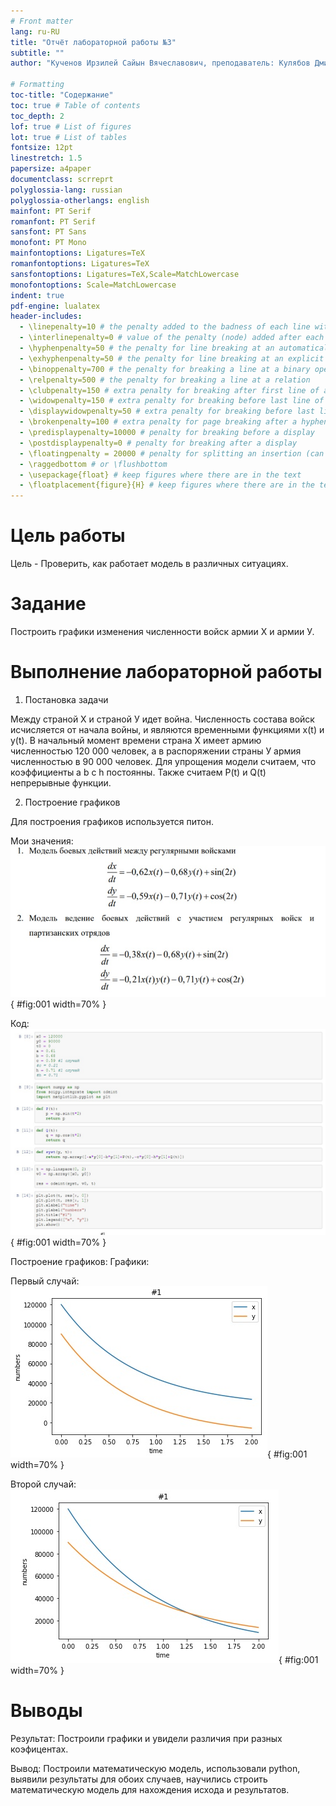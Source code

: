 ```yaml
---
# Front matter
lang: ru-RU
title: "Отчёт лабораторной работы №3"
subtitle: ""
author: "Кученов Ирзилей Сайын Вячеславович, преподаватель: Кулябов Дмитрий Сергеевич"

# Formatting
toc-title: "Содержание"
toc: true # Table of contents
toc_depth: 2
lof: true # List of figures
lot: true # List of tables
fontsize: 12pt
linestretch: 1.5
papersize: a4paper
documentclass: scrreprt
polyglossia-lang: russian
polyglossia-otherlangs: english
mainfont: PT Serif
romanfont: PT Serif
sansfont: PT Sans
monofont: PT Mono
mainfontoptions: Ligatures=TeX
romanfontoptions: Ligatures=TeX
sansfontoptions: Ligatures=TeX,Scale=MatchLowercase
monofontoptions: Scale=MatchLowercase
indent: true
pdf-engine: lualatex
header-includes:
  - \linepenalty=10 # the penalty added to the badness of each line within a paragraph (no associated penalty node) Increasing the value makes tex try to have fewer lines in the paragraph.
  - \interlinepenalty=0 # value of the penalty (node) added after each line of a paragraph.
  - \hyphenpenalty=50 # the penalty for line breaking at an automatically inserted hyphen
  - \exhyphenpenalty=50 # the penalty for line breaking at an explicit hyphen
  - \binoppenalty=700 # the penalty for breaking a line at a binary operator
  - \relpenalty=500 # the penalty for breaking a line at a relation
  - \clubpenalty=150 # extra penalty for breaking after first line of a paragraph
  - \widowpenalty=150 # extra penalty for breaking before last line of a paragraph
  - \displaywidowpenalty=50 # extra penalty for breaking before last line before a display math
  - \brokenpenalty=100 # extra penalty for page breaking after a hyphenated line
  - \predisplaypenalty=10000 # penalty for breaking before a display
  - \postdisplaypenalty=0 # penalty for breaking after a display
  - \floatingpenalty = 20000 # penalty for splitting an insertion (can only be split footnote in standard LaTeX)
  - \raggedbottom # or \flushbottom
  - \usepackage{float} # keep figures where there are in the text
  - \floatplacement{figure}{H} # keep figures where there are in the text
---
```


# Цель работы

Цель - Проверить, как работает модель в различных ситуациях.

# Задание

Построить графики изменения численности войск армии Х и армии У.

# Выполнение лабораторной работы

1. Постановка задачи

Между страной Х и страной У идет война. Численность состава войск
исчисляется от начала войны, и являются временными функциями
x(t) и y(t). В начальный момент времени страна Х имеет армию численностью 120 000 человек, а в распоряжении страны У армия численностью в 90 000 человек. Для упрощения модели считаем, что коэффициенты a b c h постоянны. Также считаем P(t) и Q(t) непрерывные функции.


2. Построение графиков

Для построения графиков используется питон.

Мои значения:
![Условия](image/conditions.jpg){ #fig:001 width=70% }

Код:
![Код программы](image/code.jpg){ #fig:001 width=70% }

Построение графиков:
Графики:

Первый случай:
![Первый случай](image/1st.jpg){ #fig:001 width=70% }

Второй случай:
![Второй случай](image/2st.jpg){ #fig:001 width=70% }


# Выводы
Результат: Построили графики и увидели различия при разных коэфицентах.

Вывод: Построили математическую модель, использовали python, выявили результаты для обоих случаев, научились строить математическую модель для нахождения исхода и результатов.
